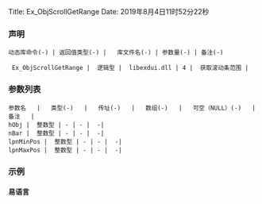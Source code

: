 Title: Ex_ObjScrollGetRange
Date: 2019年8月4日11时52分22秒

### 声明


```table
动态库命令(-) | 返回值类型(-) |   库文件名(-) | 参数量(-) | 备注(-)

 Ex_ObjScrollGetRange |  逻辑型 |  libexdui.dll | 4 |  获取滚动条范围 | 
```


### 参数列表

```table
参数名   |   类型(-)   |   传址(-)   |   数组(-)   |   可空（NULL）(-)   |   备注   |
hObj |  整数型 | - | - |  -| 
nBar |  整数型 | - | - |  -| 
lpnMinPos |  整数型 | - | - |  -| 
lpnMaxPos |  整数型 | - | - |  -| 
```




### 示例
#### 易语言
```c

```